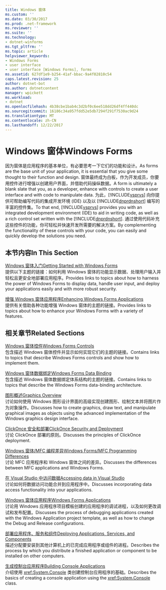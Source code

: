 ```yaml
---
title: Windows 窗体
ms.custom: ''
ms.date: 03/30/2017
ms.prod: .net-framework
ms.reviewer: ''
ms.suite: ''
ms.technology:
- dotnet-winforms
ms.tgt_pltfrm: ''
ms.topic: article
helpviewer_keywords:
- Windows Forms
- user interface
- user interface [Windows Forms], forms
ms.assetid: 627df1e9-b254-41af-bbac-9a4f02810c54
caps.latest.revision: 25
author: dotnet-bot
ms.author: dotnetcontent
manager: wpickett
ms.workload:
- dotnet
ms.openlocfilehash: 4b38cbe1bab4c3d2bf0c6ee518dd26df4ff440dc
ms.sourcegitcommit: 16186c34a957fdd52e5db7294f291f7530ac9d24
ms.translationtype: MT
ms.contentlocale: zh-CN
ms.lasthandoff: 12/22/2017
---
```

# <a name="windows-forms"></a><span data-ttu-id="4ac9f-102">Windows 窗体</span><span class="sxs-lookup"><span data-stu-id="4ac9f-102">Windows Forms</span></span>
<span data-ttu-id="4ac9f-103">因为窗体是应用程序的基本单位，有必要思考一下它们的功能和设计。</span><span class="sxs-lookup"><span data-stu-id="4ac9f-103">As forms are the base unit of your application, it is essential that you give some thought to their function and design.</span></span> <span data-ttu-id="4ac9f-104">窗体最终成为白板，作为开发成员，你要用控件进行增强以创建用户界面，并借助代码操纵数据。</span><span class="sxs-lookup"><span data-stu-id="4ac9f-104">A form is ultimately a blank slate that you, as a developer, enhance with controls to create a user interface and with code to manipulate data.</span></span> <span data-ttu-id="4ac9f-105">为此，[!INCLUDE[vsprvs](../../../includes/vsprvs-md.md)] 向你提供可帮助编写代码的集成开发环境 (IDE) 以及以 [!INCLUDE[dnprdnshort](../../../includes/dnprdnshort-md.md)] 编写的丰富的控件集。</span><span class="sxs-lookup"><span data-stu-id="4ac9f-105">To that end, [!INCLUDE[vsprvs](../../../includes/vsprvs-md.md)] provides you with an integrated development environment (IDE) to aid in writing code, as well as a rich control set written with the [!INCLUDE[dnprdnshort](../../../includes/dnprdnshort-md.md)].</span></span> <span data-ttu-id="4ac9f-106">通过使用代码补充这些控件的功能，你可轻松并快速开发所需要的解决方案。</span><span class="sxs-lookup"><span data-stu-id="4ac9f-106">By complementing the functionality of these controls with your code, you can easily and quickly develop the solutions you need.</span></span>  
  
## <a name="in-this-section"></a><span data-ttu-id="4ac9f-107">本节内容</span><span class="sxs-lookup"><span data-stu-id="4ac9f-107">In This Section</span></span>  
 [<span data-ttu-id="4ac9f-108">Windows 窗体入门</span><span class="sxs-lookup"><span data-stu-id="4ac9f-108">Getting Started with Windows Forms</span></span>](../../../docs/framework/winforms/getting-started-with-windows-forms.md)  
 <span data-ttu-id="4ac9f-109">提供以下主题的链接：如何利用 Windows 窗体的功能显示数据、处理用户输入并轻松且更安全地部署应用程序。</span><span class="sxs-lookup"><span data-stu-id="4ac9f-109">Provides links to topics about how to harness the power of Windows Forms to display data, handle user input, and deploy your applications easily and with more robust security.</span></span>  
  
 [<span data-ttu-id="4ac9f-110">增强 Windows 窗体应用程序</span><span class="sxs-lookup"><span data-stu-id="4ac9f-110">Enhancing Windows Forms Applications</span></span>](../../../docs/framework/winforms/advanced/index.md)  
 <span data-ttu-id="4ac9f-111">提供有关借助各种功能增强 Windows 窗体的主题的链接。</span><span class="sxs-lookup"><span data-stu-id="4ac9f-111">Provides links to topics about how to enhance your Windows Forms with a variety of features.</span></span>  
  
## <a name="related-sections"></a><span data-ttu-id="4ac9f-112">相关章节</span><span class="sxs-lookup"><span data-stu-id="4ac9f-112">Related Sections</span></span>  
 [<span data-ttu-id="4ac9f-113">Windows 窗体控件</span><span class="sxs-lookup"><span data-stu-id="4ac9f-113">Windows Forms Controls</span></span>](../../../docs/framework/winforms/controls/index.md)  
 <span data-ttu-id="4ac9f-114">包含描述 Windows 窗体控件并显示如何实现它们的主题的链接。</span><span class="sxs-lookup"><span data-stu-id="4ac9f-114">Contains links to topics that describe Windows Forms controls and show how to implement them.</span></span>  
  
 [<span data-ttu-id="4ac9f-115">Windows 窗体数据绑定</span><span class="sxs-lookup"><span data-stu-id="4ac9f-115">Windows Forms Data Binding</span></span>](../../../docs/framework/winforms/windows-forms-data-binding.md)  
 <span data-ttu-id="4ac9f-116">包含描述 Windows 窗体数据绑定体系结构的主题的链接。</span><span class="sxs-lookup"><span data-stu-id="4ac9f-116">Contains links to topics that describe the Windows Forms data-binding architecture.</span></span>  
  
 [<span data-ttu-id="4ac9f-117">图形概述</span><span class="sxs-lookup"><span data-stu-id="4ac9f-117">Graphics Overview</span></span>](../../../docs/framework/winforms/advanced/graphics-overview-windows-forms.md)  
 <span data-ttu-id="4ac9f-118">讨论如何使用 Windows 图形设计界面的高级实现创建图形、绘制文本并将图片作为对象操作。</span><span class="sxs-lookup"><span data-stu-id="4ac9f-118">Discusses how to create graphics, draw text, and manipulate graphical images as objects using the advanced implementation of the Windows graphics design interface.</span></span>  
  
 [<span data-ttu-id="4ac9f-119">ClickOnce 安全和部署</span><span class="sxs-lookup"><span data-stu-id="4ac9f-119">ClickOnce Security and Deployment</span></span>](/visualstudio/deployment/clickonce-security-and-deployment)  
 <span data-ttu-id="4ac9f-120">讨论 ClickOnce 部署的原则。</span><span class="sxs-lookup"><span data-stu-id="4ac9f-120">Discusses the principles of ClickOnce deployment.</span></span>  
  
 [<span data-ttu-id="4ac9f-121">Windows 窗体/MFC 编程差异</span><span class="sxs-lookup"><span data-stu-id="4ac9f-121">Windows Forms/MFC Programming Differences</span></span>](/cpp/dotnet/windows-forms-mfc-programming-differences)  
 <span data-ttu-id="4ac9f-122">讨论 MFC 应用程序和 Windows 窗体之间的差异。</span><span class="sxs-lookup"><span data-stu-id="4ac9f-122">Discusses the differences between MFC applications and Windows Forms.</span></span>  
  
 [<span data-ttu-id="4ac9f-123">在 Visual Studio 中访问数据</span><span class="sxs-lookup"><span data-stu-id="4ac9f-123">Accessing data in Visual Studio</span></span>](/visualstudio/data-tools/accessing-data-in-visual-studio)  
 <span data-ttu-id="4ac9f-124">讨论如何将数据访问功能合并到应用程序中。</span><span class="sxs-lookup"><span data-stu-id="4ac9f-124">Discusses incorporating data access functionality into your applications.</span></span>  
  
 [<span data-ttu-id="4ac9f-125">Windows 窗体应用程序</span><span class="sxs-lookup"><span data-stu-id="4ac9f-125">Windows Forms Applications</span></span>](/visualstudio/debugger/debugging-preparation-windows-forms-applications)  
 <span data-ttu-id="4ac9f-126">讨论用 Windows 应用程序项目模板创建的应用程序的调试进程，以及如何更改调试和发布配置。</span><span class="sxs-lookup"><span data-stu-id="4ac9f-126">Discusses the process of debugging applications created with the Windows Application project template, as well as how to change the Debug and Release configurations.</span></span>  
  
 [<span data-ttu-id="4ac9f-127">部署应用程序、服务和组件</span><span class="sxs-lookup"><span data-stu-id="4ac9f-127">Deploying Applications, Services, and Components</span></span>](https://msdn.microsoft.com/library/wtzawcsz)  
 <span data-ttu-id="4ac9f-128">描述分配要安装到其他计算机上的已完成应用程序或组件的进程。</span><span class="sxs-lookup"><span data-stu-id="4ac9f-128">Describes the process by which you distribute a finished application or component to be installed on other computers.</span></span>  
  
 [<span data-ttu-id="4ac9f-129">生成控制台应用程序</span><span class="sxs-lookup"><span data-stu-id="4ac9f-129">Building Console Applications</span></span>](../../../docs/standard/building-console-apps.md)  
 <span data-ttu-id="4ac9f-130">介绍使用 <xref:System.Console> 类创建控制台应用程序的基础。</span><span class="sxs-lookup"><span data-stu-id="4ac9f-130">Describes the basics of creating a console application using the <xref:System.Console> class.</span></span>
